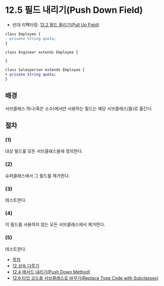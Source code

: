 # 12.5 필드 내리기(Push Down Field)
- 반대 리팩터링: [12.2 필드 올리기(Pull Up Field)](https://github.com/wonder13662/refactoring-v2/blob/writing/chapter12/12-2.md)
``` diff
class Employee {
- private String quota;
}

class Engineer extends Employee {

}

class Salesperson extends Employee {
+ private String quota;
}
```

## 배경
서브클래스 하나(혹은 소수)에서만 사용하는 필드는 해당 서브클래스(들)로 옮긴다.
## 절차
### (1)
대상 필드를 모든 서브클래스들에 정의한다.
### (2)
슈퍼클래스에서 그 필드를 제거한다.
### (3)
테스트한다.
### (4)
이 필드를 사용하지 않는 모든 서브클래스에서 제거한다.
### (5)
테스트한다.

- [목차](https://github.com/wonder13662/refactoring-v2/blob/writing)
- [12 상속 다루기](https://github.com/wonder13662/refactoring-v2/blob/writing/chapter12)
- [12.4 메서드 내리기(Push Down Method)](https://github.com/wonder13662/refactoring-v2/blob/writing/chapter12/12-4.md)
- [12.6 타입 코드를 서브클래스로 바꾸기(Replace Type Code with Subclasses)](https://github.com/wonder13662/refactoring-v2/blob/writing/chapter12/12-6.md)